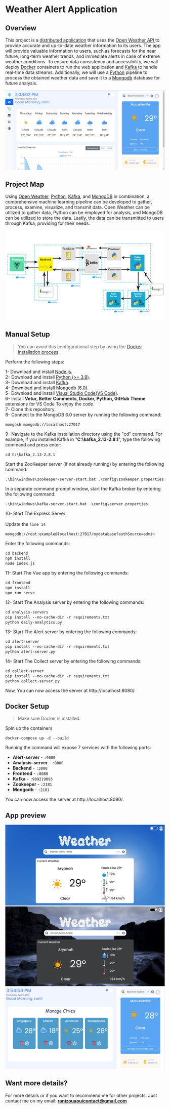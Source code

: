 # Weather Alert Application

## Overview
This project is a <a href="https://www.techtarget.com/searchitoperations/definition/distributed-applications-distributed-apps">distributed application</a> that uses the <a href="https://openweathermap.org/api"> Open Weather API </a> to provide accurate and up-to-date weather information to its users. The app will provide valuable information to users, such as forecasts for the near future, long-term weather trends, and immediate alerts in case of extreme weather conditions. To ensure data consistency and accessibility, we will deploy <a href="https://www.docker.com/">Docker</a> containers to run the web application and <a href="https://kafka.apache.org/"> Kafka </a> to handle real-time data streams. Additionally, we will use a <a href="https://www.python.org/">Python</a> pipeline to process the obtained weather data and save it to a <a href="https://www.mongodb.com/">Mongodb</a> database for future analysis.

<div align="center"> 
<img src="https://github.com/ranizouaoui/Weather-Alert-Application/blob/main/pictures/4-user-interface.jpg" alt="" />
 </div>
 
  ## Project Map
  
Using <a href="https://openweathermap.org/api">Open Weather</a>, <a href="https://www.python.org/">Python</a>, <a href="https://kafka.apache.org/">Kafka</a>, and <a href="https://www.mongodb.com/">MongoDB</a> in combination, a comprehensive machine learning pipeline can be developed to gather, process, examine, visualize, and transmit data. Open Weather can be utilized to gather data, Python can be employed for analysis, and MongoDB can be utilized to store the data. Lastly, the data can be transmitted to users through Kafka, providing for their needs.
 
 <div align="center"> 
<img src="https://github.com/ranizouaoui/Weather-Alert-Application/blob/main/pictures/architecture-projet.jpg" alt="" />
 </div>
 
 ## Manual Setup

<blockquote> <p dir="auto">You can avoid this configurational step by using the <a href="#docker-setup">Docker installation process</a>.</p></blockquote>

Perform the following steps:

1- Download and install <a href="https://nodejs.org/en/">Node.js</a>.<br/>
2- Download and install <a href="https://www.python.org/">Python (>= 3.9)</a>.<br/>
3- Download and install <a href="https://nodejs.org/en/">Kafka</a>.<br/>
4- Download and install <a href="https://www.mongodb.com/">Mongodb (6.0)</a>.<br/>
5- Download and install <a href="https://kafka.apache.org/">Visual Studio Code(VS Code)</a>.<br/>
6- Install <strong>Vetur, Better Comments, Docker, Python, GitHub Theme </strong> extensions for VS Code To enjoy the code.<br/>
7- Clone this repository.<br/>
8- Connect to the MongoDB 6.0 server by running the following command:

```
mongosh mongodb://localhost:27017
```
9- Navigate to the Kafka installation directory using the "cd" command. For example, if you installed Kafka in "<strong>C:\kafka_2.13-2.8.1</strong>", type the following command and press enter:
```
cd C:\kafka_2.13-2.8.1
```
Start the ZooKeeper server (if not already running) by entering the following command:
```
.\bin\windows\zookeeper-server-start.bat .\config\zookeeper.properties
```
In a separate command prompt window, start the Kafka broker by entering the following command:
```
.\bin\windows\kafka-server-start.bat .\config\server.properties
```

10- Start The Express Server:<br> <br>
Update the <code>line 14 </code>
```
mongodb://root:example@localhost:27017/mydatabase?authSource=admin
```
 Enter the following commands:
```
cd backend
npm install
node index.js
```
11- Start The Vue app by entering the following commands:
```
cd frontend
npm install
npm run serve
```
12- Start The Analysis server by entering the following commands:
```
cd analysis-servers
pip install --no-cache-dir -r requirements.txt
python daily-analytics.py
```
13- Start The Alert server by entering the following commands:
```
cd alert-server
pip install --no-cache-dir -r requirements.txt
python alert-server.py
```
14- Start The Collect server by entering the following commands:
```
cd collect-server
pip install --no-cache-dir -r requirements.txt
python collect-server.py
```
Now, You can now access the server at http://localhost:8080/.

<h2 tabindex="-1" dir="auto"><a id="user-content-docker-setup" class="anchor" aria-hidden="true" href="#docker-setup"></a>Docker Setup</h2>
<blockquote>
<p dir="auto">Make sure Docker is installed.</p>
</blockquote>
<p dir="auto">Spin up the containers</p>

```
docker-compose up -d --build
```
Running the command will expose 7 services with the following ports:
<ul dir="auto">
<li><strong>Alert-server</strong> - <code>:9000</code></li>
<li><strong>Analysis-server</strong> - <code>:8000</code></li>
<li><strong>Backend</strong> - <code>:3000</code></li>
<li><strong>Frontend</strong> - <code>:8080</code></li>
<li><strong>Kafka</strong> - <code>:9092|9093</code></li>
<li><strong>Zookeeper</strong> - <code>:2181</code></li>
<li><strong>Mongodb</strong> - <code>:2181</code></li>
</ul>

You can now access the server at http://localhost:8080/.

 ## App preview
 
 <div align="center"> 
<img src="https://github.com/ranizouaoui/Weather-Alert-Application/blob/main/pictures/1.jpg" alt="" />
 </div>
  <div align="center"> 
<img src="https://github.com/ranizouaoui/Weather-Alert-Application/blob/main/pictures/1-dark.jpg" alt="" />
 </div>
   <div align="center"> 
<img src="https://github.com/ranizouaoui/Weather-Alert-Application/blob/main/pictures/7-cities-list.jpg" alt="" />
 </div>
 
 ## Want more details?
 
 For more details or if you want to recommend me for other projects. Just contact me on my email: <strong> ranizouaouicontact@gmail.com </strong>
 
 

